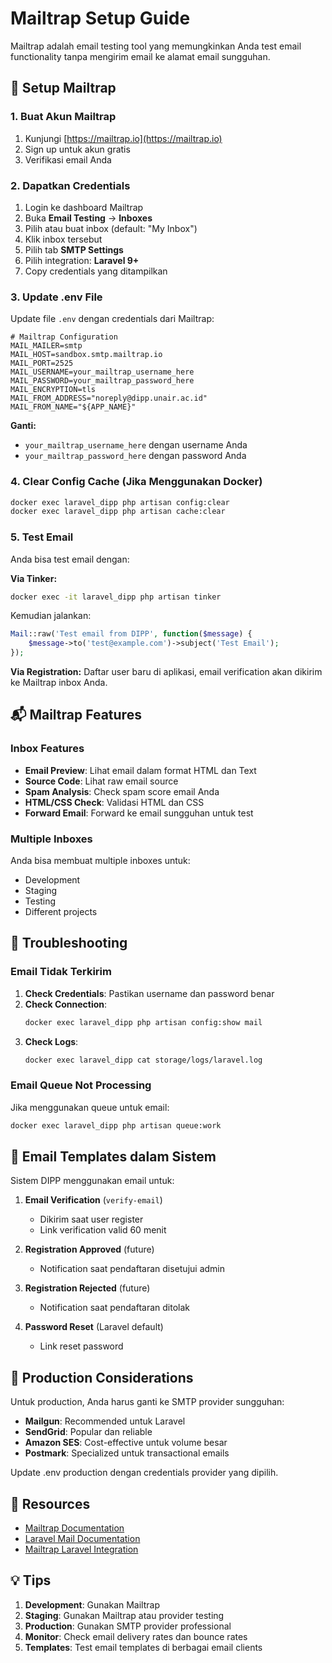# Mailtrap Setup Guide

Mailtrap adalah email testing tool yang memungkinkan Anda test email functionality tanpa mengirim email ke alamat email sungguhan.

## 📧 Setup Mailtrap

### 1. Buat Akun Mailtrap

1. Kunjungi [https://mailtrap.io](https://mailtrap.io)
2. Sign up untuk akun gratis
3. Verifikasi email Anda

### 2. Dapatkan Credentials

1. Login ke dashboard Mailtrap
2. Buka **Email Testing** → **Inboxes**
3. Pilih atau buat inbox (default: "My Inbox")
4. Klik inbox tersebut
5. Pilih tab **SMTP Settings**
6. Pilih integration: **Laravel 9+**
7. Copy credentials yang ditampilkan

### 3. Update .env File

Update file `.env` dengan credentials dari Mailtrap:

```env
# Mailtrap Configuration
MAIL_MAILER=smtp
MAIL_HOST=sandbox.smtp.mailtrap.io
MAIL_PORT=2525
MAIL_USERNAME=your_mailtrap_username_here
MAIL_PASSWORD=your_mailtrap_password_here
MAIL_ENCRYPTION=tls
MAIL_FROM_ADDRESS="noreply@dipp.unair.ac.id"
MAIL_FROM_NAME="${APP_NAME}"
```

**Ganti:**
- `your_mailtrap_username_here` dengan username Anda
- `your_mailtrap_password_here` dengan password Anda

### 4. Clear Config Cache (Jika Menggunakan Docker)

```bash
docker exec laravel_dipp php artisan config:clear
docker exec laravel_dipp php artisan cache:clear
```

### 5. Test Email

Anda bisa test email dengan:

**Via Tinker:**
```bash
docker exec -it laravel_dipp php artisan tinker
```

Kemudian jalankan:
```php
Mail::raw('Test email from DIPP', function($message) {
    $message->to('test@example.com')->subject('Test Email');
});
```

**Via Registration:**
Daftar user baru di aplikasi, email verification akan dikirim ke Mailtrap inbox Anda.

## 📬 Mailtrap Features

### Inbox Features
- **Email Preview**: Lihat email dalam format HTML dan Text
- **Source Code**: Lihat raw email source
- **Spam Analysis**: Check spam score email Anda
- **HTML/CSS Check**: Validasi HTML dan CSS
- **Forward Email**: Forward ke email sungguhan untuk test

### Multiple Inboxes
Anda bisa membuat multiple inboxes untuk:
- Development
- Staging
- Testing
- Different projects

## 🔧 Troubleshooting

### Email Tidak Terkirim

1. **Check Credentials**: Pastikan username dan password benar
2. **Check Connection**: 
   ```bash
   docker exec laravel_dipp php artisan config:show mail
   ```
3. **Check Logs**:
   ```bash
   docker exec laravel_dipp cat storage/logs/laravel.log
   ```

### Email Queue Not Processing

Jika menggunakan queue untuk email:
```bash
docker exec laravel_dipp php artisan queue:work
```

## 📝 Email Templates dalam Sistem

Sistem DIPP menggunakan email untuk:

1. **Email Verification** (`verify-email`)
   - Dikirim saat user register
   - Link verification valid 60 menit

2. **Registration Approved** (future)
   - Notification saat pendaftaran disetujui admin

3. **Registration Rejected** (future)
   - Notification saat pendaftaran ditolak

4. **Password Reset** (Laravel default)
   - Link reset password

## 🎯 Production Considerations

Untuk production, Anda harus ganti ke SMTP provider sungguhan:
- **Mailgun**: Recommended untuk Laravel
- **SendGrid**: Popular dan reliable
- **Amazon SES**: Cost-effective untuk volume besar
- **Postmark**: Specialized untuk transactional emails

Update .env production dengan credentials provider yang dipilih.

## 🔗 Resources

- [Mailtrap Documentation](https://help.mailtrap.io/)
- [Laravel Mail Documentation](https://laravel.com/docs/11.x/mail)
- [Mailtrap Laravel Integration](https://mailtrap.io/blog/laravel-send-email/)

## 💡 Tips

1. **Development**: Gunakan Mailtrap
2. **Staging**: Gunakan Mailtrap atau provider testing
3. **Production**: Gunakan SMTP provider professional
4. **Monitor**: Check email delivery rates dan bounce rates
5. **Templates**: Test email templates di berbagai email clients
